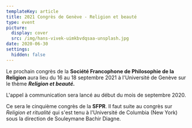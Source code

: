 ```yaml
---
templateKey: article
title: 2021 Congrès de Genève - Religion et beauté
type: event
picture:
  display: cover
  src: /img/hans-vivek-uimkbvdqsaa-unsplash.jpg
date: 2020-06-30
settings:
  hidden: false
---
```

Le prochain congrès de la **Société Francophone de Philosophie de la Religion** aura lieu du 16 au 18 septembre 2021 à l'Université de Genève sur le thème ***Religion et beauté.***

L'appel à communication sera lancé au début du mois de septembre 2020.

Ce sera le cinquième congrès de la **SFPR**. Il faut suite au congrès sur *Religion et ritualité* qui s'est tenu à l'Université de Columbia (New York) sous la direction de Souleymane Bachir Diagne.